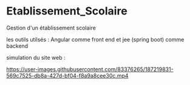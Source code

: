 # Etablissement_Scolaire
Gestion d'un établissement scolaire

les outils utilsés :
Angular comme front end et jee (spring boot) comme backend

simulation du site web :

https://user-images.githubusercontent.com/83376265/187219831-569c7525-db8a-427d-bf04-f8a9a8cee30c.mp4

